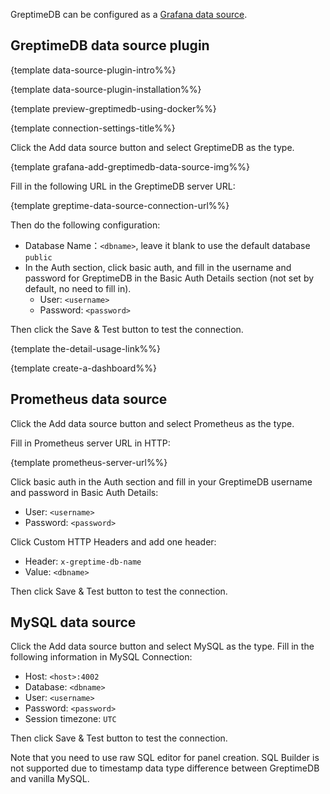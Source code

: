 GreptimeDB can be configured as a [Grafana data source](https://grafana.com/docs/grafana/latest/datasources/add-a-data-source/).

## GreptimeDB data source plugin

{template data-source-plugin-intro%%}

{template data-source-plugin-installation%%}

{template preview-greptimedb-using-docker%%}

{template connection-settings-title%%}

Click the Add data source button and select GreptimeDB as the type.

{template grafana-add-greptimedb-data-source-img%%}

Fill in the following URL in the GreptimeDB server URL:

{template greptime-data-source-connection-url%%}

Then do the following configuration:

- Database Name：`<dbname>`, leave it blank to use the default database `public`
- In the Auth section, click basic auth, and fill in the username and password for GreptimeDB in the Basic Auth Details section (not set by default, no need to fill in).
  - User: `<username>`
  - Password: `<password>`

Then click the Save & Test button to test the connection.

{template the-detail-usage-link%%}

{template create-a-dashboard%%}

## Prometheus data source

Click the Add data source button and select Prometheus as the type.

Fill in Prometheus server URL in HTTP:

{template prometheus-server-url%%}

Click basic auth in the Auth section and fill in your GreptimeDB username and password in Basic Auth Details:

- User: `<username>`
- Password: `<password>`

Click Custom HTTP Headers and add one header:

- Header: `x-greptime-db-name`
- Value: `<dbname>`

Then click Save & Test button to test the connection.

## MySQL data source

Click the Add data source button and select MySQL as the type. Fill in the following information in MySQL Connection:

- Host: `<host>:4002`
- Database: `<dbname>`
- User: `<username>`
- Password: `<password>`
- Session timezone: `UTC`

Then click Save & Test button to test the connection.

Note that you need to use raw SQL editor for panel creation. SQL Builder is not
supported due to timestamp data type difference between GreptimeDB and vanilla
MySQL.
